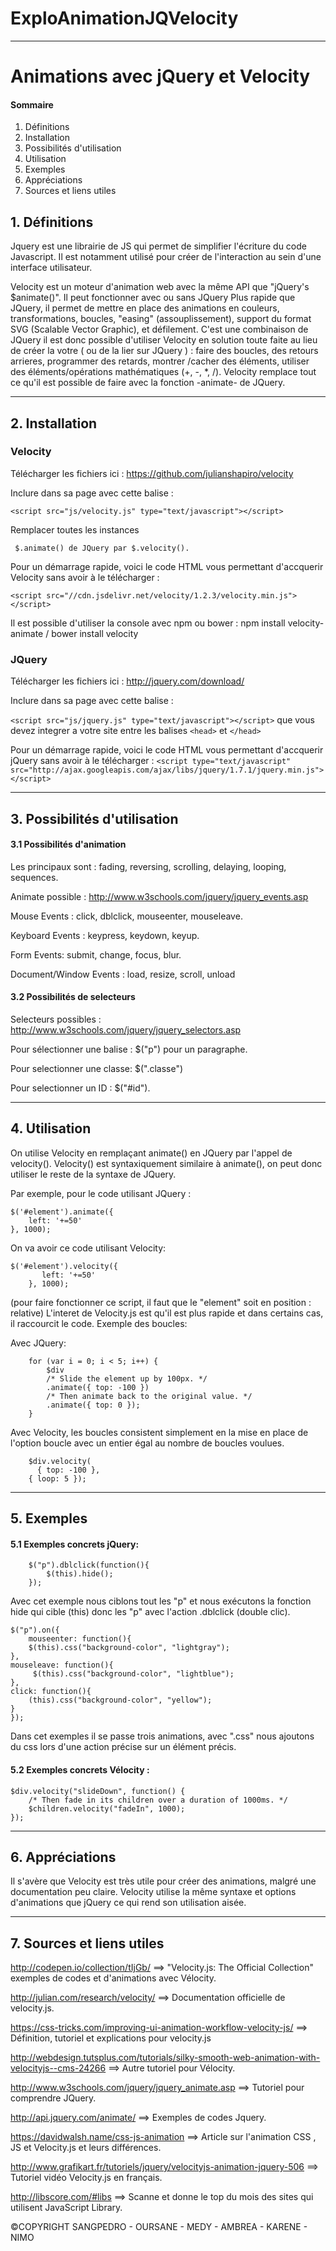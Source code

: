 # ExploAnimationJQVelocity

-----

# Animations avec jQuery et Velocity
	
#### Sommaire

1. Définitions
2. Installation
3. Possibilités d'utilisation
4. Utilisation
5. Exemples
6. Appréciations
7. Sources et liens utiles

## 1. Définitions
    
Jquery est une librairie de JS qui permet de simplifier l'écriture du code Javascript. Il est notamment utilisé pour créer de l'interaction au sein d'une interface utilisateur.

Velocity est un moteur d'animation web avec la même API que "jQuery's $animate()".
Il peut fonctionner avec ou sans JQuery Plus rapide que JQuery, il permet de mettre en place des animations en couleurs, transformations, boucles, "easing" (assouplissement), support du format SVG (Scalable Vector Graphic), et défilement. C'est une combinaison de JQuery  il est donc possible d'utiliser Velocity en solution toute faite au lieu de créer la votre ( ou de la lier sur JQuery ) : faire des boucles, des retours arrieres, programmer des retards, montrer /cacher des éléments, utiliser des éléments/opérations mathématiques  (+, -, *, /). Velocity remplace tout ce qu'il est possible de faire avec la fonction -animate- de JQuery.  
   
-----

## 2. Installation
   
### **Velocity**

Télécharger les fichiers ici : https://github.com/julianshapiro/velocity

Inclure dans sa page avec cette balise :

 ```<script src="js/velocity.js" type="text/javascript"></script>```

Remplacer toutes les instances

``` $.animate() de JQuery par $.velocity().```

Pour un démarrage rapide, voici le code HTML vous permettant d'accquerir Velocity sans avoir à le télécharger : 

```<script src="//cdn.jsdelivr.net/velocity/1.2.3/velocity.min.js"></script>```

Il est possible d'utiliser la console avec npm ou bower : npm install velocity-animate / bower install velocity

### **JQuery**

Télécharger les fichiers ici : http://jquery.com/download/

Inclure dans sa page avec cette balise :
 
```<script src="js/jquery.js" type="text/javascript"></script>``` que vous devez integrer a votre site entre les balises `<head>` et `</head>`

Pour un démarrage rapide, voici le code HTML vous permettant d'accquerir jQuery sans avoir à le télécharger : ```<script type="text/javascript" src="http://ajax.googleapis.com/ajax/libs/jquery/1.7.1/jquery.min.js"></script>  ```

-----

## 3. Possibilités d'utilisation
	
#### 3.1 Possibilités d'animation

Les principaux sont : fading, reversing, scrolling, delaying, looping, sequences.

Animate possible :   http://www.w3schools.com/jquery/jquery_events.asp

Mouse Events : click, dblclick, mouseenter, mouseleave.

Keyboard Events : keypress, keydown, keyup.

Form Events: submit, change, focus, blur.

Document/Window Events : load, resize, scroll, unload

#### 3.2 Possibilités de selecteurs
	
Selecteurs possibles : http://www.w3schools.com/jquery/jquery_selectors.asp

Pour sélectionner une balise :  $("p") pour un paragraphe.

Pour selectionner une classe:  $(".classe")

Pour selectionner un ID : $("#id").

-----

## 4. Utilisation

On utilise Velocity en remplaçant  animate() en JQuery par l'appel de velocity().
Velocity() est syntaxiquement similaire à animate(), on peut donc utiliser le reste de la syntaxe de JQuery.  
 
Par exemple, pour le code utilisant JQuery :

````
$('#element').animate({
    left: '+=50'
}, 1000);
````
On va avoir ce code utilisant Velocity:

````
$('#element').velocity({
	   left: '+=50'
	}, 1000);
````
(pour faire fonctionner ce script, il faut que le "element" soit en position : relative)
L'interet de Velocity.js est qu'il est plus rapide et dans certains cas, il raccourcit le code. Exemple des boucles:
	
Avec JQuery:

````
	for (var i = 0; i < 5; i++) {
    	$div
		/* Slide the element up by 100px. */
		.animate({ top: -100 })
		/* Then animate back to the original value. */
		.animate({ top: 0 });
	}
````
Avec Velocity, les boucles consistent simplement en la mise en place de l'option boucle avec un entier égal au nombre de boucles voulues.
	
```
	$div.velocity(
	  { top: -100 }, 
	{ loop: 5 });
```

-----

## 5. Exemples
#### 5.1  Exemples concrets jQuery: 
````
	$("p").dblclick(function(){
    	$(this).hide();
	});
````
Avec cet exemple nous ciblons tout les "p" et nous exécutons la fonction hide qui cible (this) donc les "p" avec l'action .dblclick (double clic).

````
$("p").on({
	mouseenter: function(){
	$(this).css("background-color", "lightgray");
}, 
mouseleave: function(){
	 $(this).css("background-color", "lightblue");
}, 
click: function(){
	(this).css("background-color", "yellow");
} 
});
````
Dans cet exemples il se passe trois animations, avec ".css" nous ajoutons du css lors d'une action précise sur un élément précis.

#### 5.2 Exemples concrets Vélocity : 

````
$div.velocity("slideDown", function() { 
	/* Then fade in its children over a duration of 1000ms. */ 
	$children.velocity("fadeIn", 1000);
});
````

-----

## 6. Appréciations

Il s'avère que Velocity est très utile pour créer des animations, malgré une documentation peu claire. Velocity utilise la même syntaxe et options d'animations que jQuery ce qui rend son utilisation aisée. 

-----

## 7. Sources et liens utiles

http://codepen.io/collection/tIjGb/ ==> "Velocity.js: The Official Collection" exemples de codes et d'animations avec Vélocity.

http://julian.com/research/velocity/ ==> Documentation officielle de velocity.js.

https://css-tricks.com/improving-ui-animation-workflow-velocity-js/ ==> Définition, tutoriel et explications pour velocity.js

http://webdesign.tutsplus.com/tutorials/silky-smooth-web-animation-with-velocityjs--cms-24266 ==> Autre tutoriel pour Vélocity.

http://www.w3schools.com/jquery/jquery_animate.asp ==> Tutoriel pour comprendre JQuery.

http://api.jquery.com/animate/ ==> Exemples de codes Jquery.

https://davidwalsh.name/css-js-animation ==> Article sur l'animation CSS , JS et Velocity.js et leurs différences. 

http://www.grafikart.fr/tutoriels/jquery/velocityjs-animation-jquery-506 ==> Tutoriel vidéo Velocity.js en français.

http://libscore.com/#libs ==> Scanne et donne le top du mois des sites qui utilisent JavaScript Library.

©COPYRIGHT SANGPEDRO - OURSANE - MEDY - AMBREA - KARENE - NIMO
